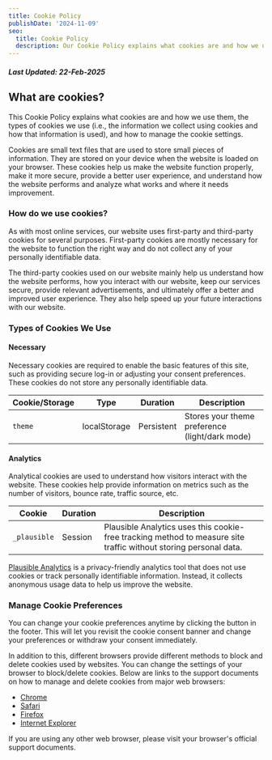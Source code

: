 ```yaml
---
title: Cookie Policy
publishDate: '2024-11-09'
seo:
  title: Cookie Policy
  description: Our Cookie Policy explains what cookies are and how we use them on our website.
---
```


##### **Last Updated**: 22-Feb-2025

## What are cookies?

This Cookie Policy explains what cookies are and how we use them, the types of cookies we use (i.e., the information we collect using cookies and how that information is used), and how to manage the cookie settings.

Cookies are small text files that are used to store small pieces of information. They are stored on your device when the website is loaded on your browser. These cookies help us make the website function properly, make it more secure, provide a better user experience, and understand how the website performs and analyze what works and where it needs improvement.

### How do we use cookies?

As with most online services, our website uses first-party and third-party cookies for several purposes. First-party cookies are mostly necessary for the website to function the right way and do not collect any of your personally identifiable data.

The third-party cookies used on our website mainly help us understand how the website performs, how you interact with our website, keep our services secure, provide relevant advertisements, and ultimately offer a better and improved user experience. They also help speed up your future interactions with our website.

### Types of Cookies We Use

#### Necessary
Necessary cookies are required to enable the basic features of this site, such as providing secure log-in or adjusting your consent preferences. These cookies do not store any personally identifiable data.

| Cookie/Storage | Type | Duration | Description |
|----------------|------|----------|-------------|
| `theme` | localStorage | Persistent | Stores your theme preference (light/dark mode) |

#### Analytics
Analytical cookies are used to understand how visitors interact with the website. These cookies help provide information on metrics such as the number of visitors, bounce rate, traffic source, etc.

| Cookie | Duration | Description |
|--------|----------|-------------|
| `_plausible` | Session | Plausible Analytics uses this cookie-free tracking method to measure site traffic without storing personal data. |

[Plausible Analytics](https://plausible.io/) is a privacy-friendly analytics tool that does not use cookies or track personally identifiable information. Instead, it collects anonymous usage data to help us improve the website.

### Manage Cookie Preferences

You can change your cookie preferences anytime by clicking the button in the footer. This will let you revisit the cookie consent banner and change your preferences or withdraw your consent immediately.

In addition to this, different browsers provide different methods to block and delete cookies used by websites. You can change the settings of your browser to block/delete cookies. Below are links to the support documents on how to manage and delete cookies from major web browsers:

- [Chrome](https://support.google.com/accounts/answer/32050)
- [Safari](https://support.apple.com/en-in/guide/safari/sfri11471/mac)
- [Firefox](https://support.mozilla.org/en-US/kb/clear-cookies-and-site-data-firefox?redirectslug=delete-cookies-remove-info-websites-stored&redirectlocale=en-US)
- [Internet Explorer](https://support.microsoft.com/en-us/topic/how-to-delete-cookie-files-in-internet-explorer-bca9446f-d873-78de-77ba-d42645fa52fc)

If you are using any other web browser, please visit your browser's official support documents.


